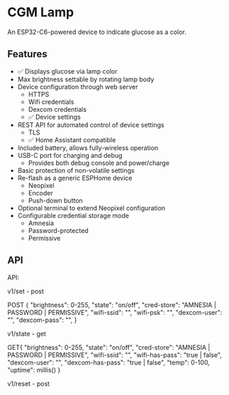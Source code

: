 # CGM Lamp

An ESP32-C6-powered device to indicate glucose as a color.

## Features

- ✅ Displays glucose via lamp color
- Max brightness settable by rotating lamp body
- Device configuration through web server
  - HTTPS
  - Wifi credentials
  - Dexcom credentials
  - ✅ Device settings
- REST API for automated control of device settings
  - TLS
  - ✅ Home Assistant compatible
- Included battery, allows fully-wireless operation
- USB-C port for charging and debug
  - Provides both debug console and power/charge
- Basic protection of non-volatile settings
- Re-flash as a generic ESPHome device
  - Neopixel
  - Encoder
  - Push-down button
- Optional terminal to extend Neopixel configuration
- Configurable credential storage mode
  - Amnesia
  - Password-protected
  - Permissive

## API 

API:

v1/set - post

POST {
  "brightness": 0-255,
  "state": "on/off",
  "cred-store": "AMNESIA | PASSWORD | PERMISSIVE",
  "wifi-ssid": "",
  "wifi-psk": "",
  "dexcom-user": "",
  "dexcom-pass": "",
}

v1/state - get

GET{
  "brightness": 0-255,
  "state": "on/off",
  "cred-store": "AMNESIA | PASSWORD | PERMISSIVE",
  "wifi-ssid": "",
  "wifi-has-pass": "true | false",
  "dexcom-user": "",
  "dexcom-has-pass": "true | false",
  "temp": 0-100,
  "uptime": millis()
}

v1/reset - post




